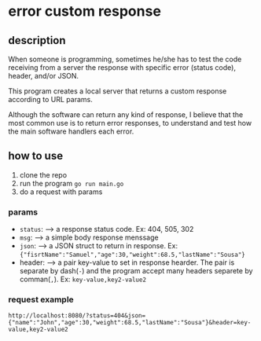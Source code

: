 # error custom response

## description

When someone is programming, sometimes he/she has to test the code receiving from a server the response with specific error (status code), header, and/or JSON.

This program creates a local server that returns a custom response according to URL params.

Although the software can return any kind of response, I believe that the most common use is to return error responses, to understand and test how the main software handlers each error.

## how to use

1. clone the repo
2. run the program `go run main.go`
3. do a request with params

### params

- `status`: --> a response status code. Ex: 404, 505, 302
- `msg`:    --> a simple body response menssage
- `json`:   --> a JSON struct to return in response. Ex: `{"fisrtName":"Samuel","age":30,"weight":68.5,"lastName":"Sousa"}`
- header:   --> a pair key-value to set in response hearder. The pair is separate by dash(`-`) and the program accept many headers separete by comman(`,`). Ex: `key-value,key2-value2`

### request example

```
http://localhost:8080/?status=404&json={"name":"John","age":30,"weight":68.5,"lastName":"Sousa"}&header=key-value,key2-value2
```
